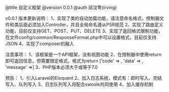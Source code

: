 @title 自定义框架
@version 0.0.1
@auth 邱汶粤(irving)

v0.0.1 版本更新说明：
1、实现了类的自动加载功能，请注意命名格式，控制器文件和类后面必须加入Controller，并且全局命名遵从PSR规范
2、实现了路由定义功能，目前仅支持GET、POST、PUT、DELETE
3、实现了返回格式限制功能，在文件config/common/ResponseFormat.php中可以设置格式，目前仅支持JSON
4、实现了composer的融入

注意事项：
1、该框架是一个API框架，没有视图功能
2、在控制器中使用return即可返回信息，但需要限定格式，格式为return ['code' => , 'data' => , 'message' =>]
3、PHP版本必须大于或等于7.0

预告：
1、引入Laravel的Eloquent
2、加入日志系统，模式有：即时写入、完结写入、队列写入
3、日志队列写入将配合swoole共同使用
4、加入缓存机制
